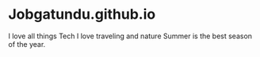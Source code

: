# Jobgatundu.github.io
I love all things Tech
I love traveling and nature
Summer is the best season of the year.
